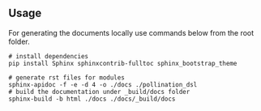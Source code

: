 
## Usage
For generating the documents locally use commands below from the root folder. 

```shell
# install dependencies
pip install Sphinx sphinxcontrib-fulltoc sphinx_bootstrap_theme

# generate rst files for modules
sphinx-apidoc -f -e -d 4 -o ./docs ./pollination_dsl
# build the documentation under _build/docs folder
sphinx-build -b html ./docs ./docs/_build/docs
```
